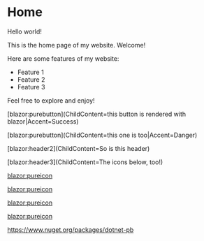 # Home

Hello world!

This is the home page of my website. Welcome!

Here are some features of my website:
- Feature 1
- Feature 2
- Feature 3

Feel free to explore and enjoy!

[blazor:purebutton](ChildContent=this button is rendered with blazor|Accent=Success)

[blazor:purebutton](ChildContent=this one is too|Accent=Danger)

[blazor:header2](ChildContent=So is this header)

[blazor:header3](ChildContent=The icons below, too!)

[blazor:pureicon](Icon=IconDashboard)

[blazor:pureicon](Icon=IconNewspaper)

[blazor:pureicon](Icon=IconPhoto)

[blazor:pureicon](Icon=IconBlocks)

https://www.nuget.org/packages/dotnet-pb